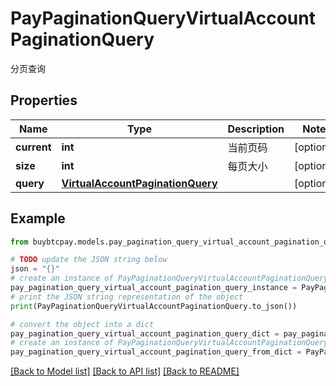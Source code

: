 # PayPaginationQueryVirtualAccountPaginationQuery

分页查询

## Properties

Name | Type | Description | Notes
------------ | ------------- | ------------- | -------------
**current** | **int** | 当前页码 | [optional] 
**size** | **int** | 每页大小 | [optional] 
**query** | [**VirtualAccountPaginationQuery**](VirtualAccountPaginationQuery.md) |  | [optional] 

## Example

```python
from buybtcpay.models.pay_pagination_query_virtual_account_pagination_query import PayPaginationQueryVirtualAccountPaginationQuery

# TODO update the JSON string below
json = "{}"
# create an instance of PayPaginationQueryVirtualAccountPaginationQuery from a JSON string
pay_pagination_query_virtual_account_pagination_query_instance = PayPaginationQueryVirtualAccountPaginationQuery.from_json(json)
# print the JSON string representation of the object
print(PayPaginationQueryVirtualAccountPaginationQuery.to_json())

# convert the object into a dict
pay_pagination_query_virtual_account_pagination_query_dict = pay_pagination_query_virtual_account_pagination_query_instance.to_dict()
# create an instance of PayPaginationQueryVirtualAccountPaginationQuery from a dict
pay_pagination_query_virtual_account_pagination_query_from_dict = PayPaginationQueryVirtualAccountPaginationQuery.from_dict(pay_pagination_query_virtual_account_pagination_query_dict)
```
[[Back to Model list]](../README.md#documentation-for-models) [[Back to API list]](../README.md#documentation-for-api-endpoints) [[Back to README]](../README.md)


